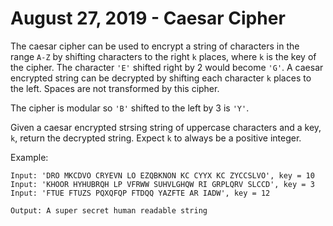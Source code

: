 # August 27, 2019 - Caesar Cipher

The caesar cipher can be used to encrypt a string of characters in the range 
`A-Z` by shifting characters to the right `k` places, where `k` is the key of 
the cipher. The character `'E'` shifted right by 2 would become `'G'`.
A caesar encrypted string can be decrypted by shifting each character `k` 
places to the left. Spaces are not transformed by this cipher.

The cipher is modular so `'B'` shifted to the left by 3 is `'Y'`.

Given a caesar encrypted strsing string of uppercase characters and a key, `k`, 
return the decrypted string. Expect `k` to always be a positive integer.

Example:
```
Input: 'DRO MKCDVO CRYEVN LO EZQBKNON KC CYYX KC ZYCCSLVO', key = 10
Input: 'KHOOR HYHUBRQH LP VFRWW SUHVLGHQW RI GRPLQRV SLCCD', key = 3
Input: 'FTUE FTUZS PQXQFQP FTDQQ YAZFTE AR IADW', key = 12

Output: A super secret human readable string
```
